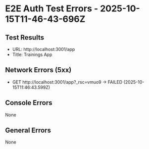 # E2E Auth Test Errors - 2025-10-15T11-46-43-696Z

## Test Results
- URL: http://localhost:3001/app
- Title: Trainings App

## Network Errors (5xx)
- GET http://localhost:3001/app?_rsc=vmuo9 → FAILED (2025-10-15T11:46:43.599Z)

## Console Errors
None

## General Errors
None
